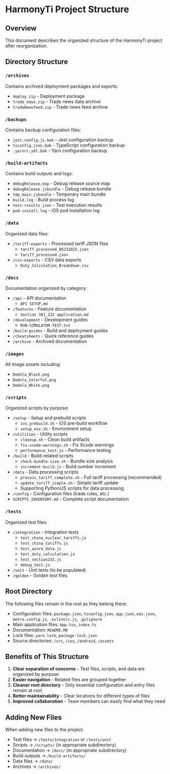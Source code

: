 # HarmonyTi Project Structure

## Overview

This document describes the organized structure of the HarmonyTi project after reorganization.

## Directory Structure

### `/archives`

Contains archived deployment packages and exports:

- `deploy.zip` - Deployment package
- `trade_news.zip` - Trade news data archive
- `tradeNewsfeed.zip` - Trade news feed archive

### `/backups`

Contains backup configuration files:

- `jest.config.js.bak` - Jest configuration backup
- `tsconfig.json.bak` - TypeScript configuration backup
- `.yarnrc.yml.bak` - Yarn configuration backup

### `/build-artifacts`

Contains build outputs and logs:

- `debugRelease.map` - Debug release source map
- `debugRelease.jsbundle` - Debug release bundle
- `tmp_main.jsbundle` - Temporary main bundle
- `build.log` - Build process log
- `test-results.json` - Test execution results
- `pod-install.log` - iOS pod installation log

### `/data`

Organized data files:

- `/tariff-exports` - Processed tariff JSON files
  - `tariff_processed_06232025.json`
  - `tariff_processed.json`
- `/csv-exports` - CSV data exports
  - `Duty_Calculation_Breakdown.csv`

### `/docs`

Documentation organized by category:

- `/api` - API documentation
  - `API SETUP.md`
- `/features` - Feature documentation
  - `Section 301_232 application.md`
- `/development` - Development guides
  - `RUN-SIMULATOR-TEST.txt`
- `/build-guides` - Build and deployment guides
- `/cheatsheets` - Quick reference guides
- `/archive` - Archived documentation

### `/images`

All image assets including:

- `Dedola_Black.png`
- `Dedola_Colorful.png`
- `Dedola_White.png`

### `/scripts`

Organized scripts by purpose:

- `/setup` - Setup and prebuild scripts
  - `ios_prebuild.sh` - iOS pre-build workflow
  - `setup_env.sh` - Environment setup
- `/utilities` - Utility scripts
  - `cleanup.sh` - Clean build artifacts
  - `fix-xcode-warnings.sh` - Fix Xcode warnings
  - `performance_test.js` - Performance testing
- `/build` - Build-related scripts
  - `check-bundle-size.sh` - Bundle size analysis
  - `increment-build.js` - Build number increment
- `/data` - Data processing scripts
  - `process_tariff_complete.sh` - Full tariff processing (recommended)
  - `update_tariff_simple.sh` - Simple tariff update
  - Supporting Python/JS scripts for data processing
- `/config` - Configuration files (trade rules, etc.)
- `SCRIPTS_INVENTORY.md` - Complete script documentation

### `/tests`

Organized test files:

- `/integration` - Integration tests
  - `test_china_nuclear_tariffs.js`
  - `test_china_tariffs.js`
  - `test_azure_data.js`
  - `test_duty_calculation.js`
  - `test_section232.js`
  - `debug_test.js`
- `/unit` - Unit tests (to be populated)
- `/golden` - Golden test files

## Root Directory

The following files remain in the root as they belong there:

- Configuration files: `package.json`, `tsconfig.json`, `app.json`, `eas.json`, `metro.config.js`, `.eslintrc.js`, `.gitignore`
- Main application files: `App.tsx`, `index.ts`
- Documentation: `README.MD`
- Lock files: `yarn.lock`, `package-lock.json`
- Source directories: `/src`, `/ios`, `/android`, `/assets`

## Benefits of This Structure

1. **Clear separation of concerns** - Test files, scripts, and data are organized by purpose
2. **Easier navigation** - Related files are grouped together
3. **Cleaner root directory** - Only essential configuration and entry files remain at root
4. **Better maintainability** - Clear locations for different types of files
5. **Improved collaboration** - Team members can easily find what they need

## Adding New Files

When adding new files to the project:

- Test files → `/tests/integration` or `/tests/unit`
- Scripts → `/scripts/` (in appropriate subdirectory)
- Documentation → `/docs/` (in appropriate subdirectory)
- Build outputs → `/build-artifacts/`
- Data files → `/data/`
- Archives → `/archives/`
